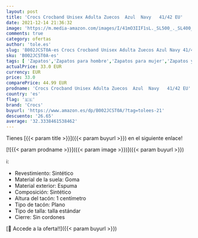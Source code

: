 ```yaml
---
layout: post
title: 'Crocs Crocband Unisex Adulta Zuecos  Azul  Navy   41/42 EU'
date: 2021-12-14 21:36:32
image: 'https://m.media-amazon.com/images/I/41mO3IIF1sL._SL500_._SL400_.jpg'
comments: true
category: ofertas
author: 'tole.es'
slug: 'B002JCST0A-es Crocs Crocband Unisex Adulta Zuecos Azul Navy 41/42 EU'
sku: 'B002JCST0A-es'
tags: [ 'Zapatos','Zapatos para hombre','Zapatos para mujer','Zapatos y complementos','Zuecos de mujer','Zuecos y mules de mujer','Zuecos y mules para hombre','crocs','zuecos', ]
actualPrice: 33.0 EUR
currency: EUR
price: 33.0
comparePrice: 44.99 EUR
prodname: 'Crocs Crocband Unisex Adulta Zuecos  Azul  Navy   41/42 EU'
country: 'es'
flag: '🇪🇸'
brand: 'Crocs'
buyurl: 'https://www.amazon.es/dp/B002JCST0A/?tag=tolees-21'
descuento: '26.65'
average: '32.3338461538462'
---
```


Tienes [{{< param title >}}]({{< param buyurl >}}) en el siguiente enlace!

[![{{< param prodname >}}]({{< param image >}})]({{< param buyurl >}})

ℹ️:

- Revestimiento: Sintético
- Material de la suela: Goma
- Material exterior: Espuma
- Composición: Sintético
- Altura del tacón: 1 centímetro
- Tipo de tacón: Plano
- Tipo de talla: talla estándar
- Cierre: Sin cordones

[🛒 Accede a la oferta!!]({{< param buyurl >}})

